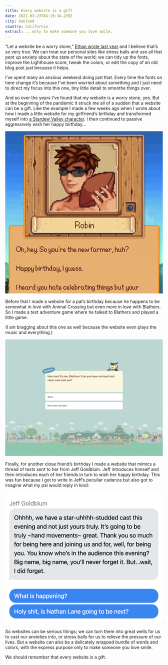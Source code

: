 ```yaml
---
title: Every website is a gift
date: 2021-03-23T04:19:34.239Z
city: Oakland
country: California
extract: ...only to make someone you love smile.
---
```

“Let a website be a worry stone,” [Ethan wrote last year](https://ethanmarcotte.com/wrote/let-a-website-be-a-worry-stone/) and I believe that’s so very true. We can treat our personal sites like stress balls and use all that pent up anxiety about the state of the world; we can tidy up the fonts, improve the Lighthouse score, tweak the colors, or edit the copy of an old blog post just because it helps. 

I’ve spent many an anxious weekend doing just that. Every time the fonts on here change it’s because I’ve been worried about something and I just need to direct my focus into this one, tiny little detail to smoothe things over. 

And so over the years I’ve found that my website is a worry stone, yes. But at the beginning of the pandemic it struck me all of a sudden that a website can be a gift. Like the example I made a few weeks ago when I wrote about how I made a little website for my girlfriend’s birthday and transformed myself into [a Stardew Valley character](https://buttondown.email/robinrendle/archive/be7f666f-0c9e-4992-ab44-f708886a27c6). I then continued to passive aggressively wish her happy birthday...

![A picture of the website I made](uploads/4eae36a1-099e-40e7-b528-ce3c1ef51cba.png)

Before that I made a website for a pal’s birthday because he happens to be somewhat in love with Animal Crossing but even more in love with Blathers. So I made a text adventure game where he talked to Blathers and played a little game. 

(I am bragging about this one as well because the website even plays the music and everything.)

![A text adventure game inspired by Animal Crossing](uploads/cleanshot-2021-03-22-at-21.33.45-2x.png)

Finally, for another close friend’s birthday I made a website that mimics a thread of texts sent to her from Jeff Goldblum. Jeff introduces himself and then introduces each of her friends in turn to wish her happy birthday. This was fun because I got to write in Jeff’s peculiar cadence but also got to imagine what my pal would reply in kind:

![An example of the website](uploads/cleanshot-2021-03-22-at-21.37.49-2x.png)

So websites can be serious things; we can turn them into great wells for us to cast our anxieties into, or stress balls for us to relieve the pressure of our lives. But a website can also be a delicately wrapped bundle of words and colors, with the express purpose only to make someone you love smile. 

We should remember that every website is a gift.



